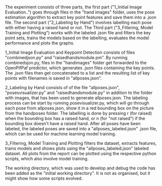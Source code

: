 The experiment consists of three parts, the first part ("1_Initial Image Evaluation..") goes through files in the "hand images" folder, uses the pose estimation algorithm to extract key point features and save them into a .json file. The second part ("2_Labeling by Hand") involves labelling each pose with either having a raised hand or not. The Third part ("3_Filtering, Model Training and Plotting") works with the labeled .json file and filters the key point sets, trains the models based on the labelling, evaluates the model performance and plots the graphs. 

1_Initial Image Evaluation and Keypoint Detection consists of files "combinedjson.py" and "raisedhandsmodule.pm". By running combinedsjon.py, files in the "handimages" folder get forwarded to the OpenPifPaf predictor, which generates .json files containing the key points. The .json files then get concatenated to a list and the resulting list of key points with filenames is saved in "allposes.json".

2_Labeling by Hand consists of of the file "allposes.json", "posesvisualizer.py" and "raisedhandsmodule.py" in addition to the folder with images, that has been used to generate allposes.json. The labeling process can be start by running posevisualizer.py, which will go through each pose from allposes.json, show it in a red bounding box on the picture from the handposes folder. The labelling is done by pressing r (for raised) when the bounding box has a raised hand, or n (for "not raised") if the bounding box doesn't have a raised hand. After all poses have been labeled, the labeled poses are saved into a "allposes_labeled.json" .json file, which can be used for machine learning model training.

3_Filtering, Model Training and Plotting filters the dataset, extracts features, trains models and shows plots using the "allposes_labeled.json" labeled dataset. All plots from the report can be plotted using the respective python scripts, which also involve model training.

The working directory, which was used to develop and debug the code has been added as the "initial working directory". It is not as organised, but it might show how some scripts evolved. 
